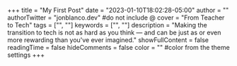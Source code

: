 +++
title = "My First Post"
date = "2023-01-10T18:02:28-05:00"
author = ""
authorTwitter = "jonblanco.dev" #do not include @
cover = "From Teacher to Tech"
tags = ["", ""]
keywords = ["", ""]
description = "Making the transition to tech is not as hard as you think — and can be just as or even more rewarding than you've ever imagined."
showFullContent = false
readingTime = false
hideComments = false
color = "" #color from the theme settings
+++
